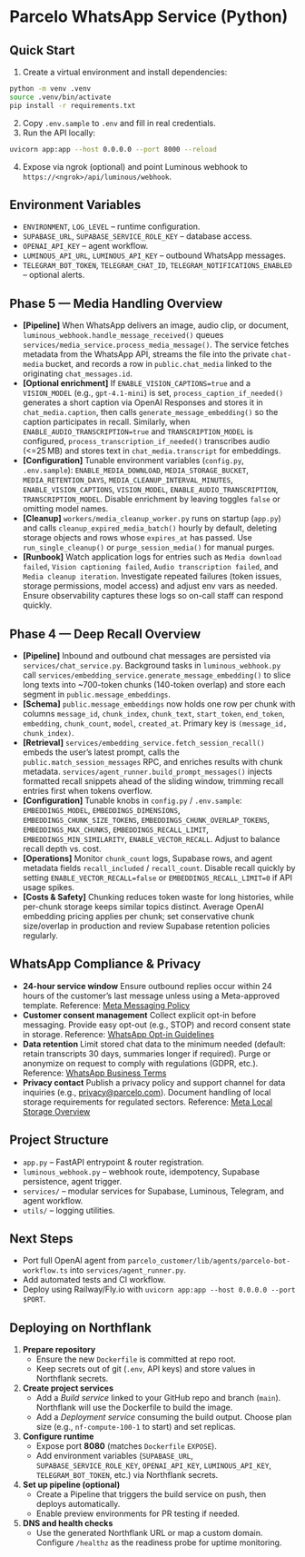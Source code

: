 # Parcelo WhatsApp Service (Python)

## Quick Start

1. Create a virtual environment and install dependencies:
```bash
python -m venv .venv
source .venv/bin/activate
pip install -r requirements.txt
```
2. Copy `.env.sample` to `.env` and fill in real credentials.
3. Run the API locally:
```bash
uvicorn app:app --host 0.0.0.0 --port 8000 --reload
```
4. Expose via ngrok (optional) and point Luminous webhook to `https://<ngrok>/api/luminous/webhook`.

## Environment Variables

- `ENVIRONMENT`, `LOG_LEVEL` – runtime configuration.
- `SUPABASE_URL`, `SUPABASE_SERVICE_ROLE_KEY` – database access.
- `OPENAI_API_KEY` – agent workflow.
- `LUMINOUS_API_URL`, `LUMINOUS_API_KEY` – outbound WhatsApp messages.
- `TELEGRAM_BOT_TOKEN`, `TELEGRAM_CHAT_ID`, `TELEGRAM_NOTIFICATIONS_ENABLED` – optional alerts.

## Phase 5 — Media Handling Overview

- **[Pipeline]** When WhatsApp delivers an image, audio clip, or document, `luminous_webhook.handle_message_received()` queues `services/media_service.process_media_message()`. The service fetches metadata from the WhatsApp API, streams the file into the private `chat-media` bucket, and records a row in `public.chat_media` linked to the originating `chat_messages.id`.
- **[Optional enrichment]** If `ENABLE_VISION_CAPTIONS=true` and a `VISION_MODEL` (e.g., `gpt-4.1-mini`) is set, `process_caption_if_needed()` generates a short caption via OpenAI Responses and stores it in `chat_media.caption`, then calls `generate_message_embedding()` so the caption participates in recall. Similarly, when `ENABLE_AUDIO_TRANSCRIPTION=true` and `TRANSCRIPTION_MODEL` is configured, `process_transcription_if_needed()` transcribes audio (<=25 MB) and stores text in `chat_media.transcript` for embeddings.
- **[Configuration]** Tunable environment variables (`config.py`, `.env.sample`): `ENABLE_MEDIA_DOWNLOAD`, `MEDIA_STORAGE_BUCKET`, `MEDIA_RETENTION_DAYS`, `MEDIA_CLEANUP_INTERVAL_MINUTES`, `ENABLE_VISION_CAPTIONS`, `VISION_MODEL`, `ENABLE_AUDIO_TRANSCRIPTION`, `TRANSCRIPTION_MODEL`. Disable enrichment by leaving toggles `false` or omitting model names.
- **[Cleanup]** `workers/media_cleanup_worker.py` runs on startup (`app.py`) and calls `cleanup_expired_media_batch()` hourly by default, deleting storage objects and rows whose `expires_at` has passed. Use `run_single_cleanup()` or `purge_session_media()` for manual purges.
- **[Runbook]** Watch application logs for entries such as `Media download failed`, `Vision captioning failed`, `Audio transcription failed`, and `Media cleanup iteration`. Investigate repeated failures (token issues, storage permissions, model access) and adjust env vars as needed. Ensure observability captures these logs so on-call staff can respond quickly.

## Phase 4 — Deep Recall Overview

- **[Pipeline]** Inbound and outbound chat messages are persisted via `services/chat_service.py`. Background tasks in `luminous_webhook.py` call `services/embedding_service.generate_message_embedding()` to slice long texts into ~700-token chunks (140-token overlap) and store each segment in `public.message_embeddings`.
- **[Schema]** `public.message_embeddings` now holds one row per chunk with columns `message_id`, `chunk_index`, `chunk_text`, `start_token`, `end_token`, `embedding`, `chunk_count`, `model`, `created_at`. Primary key is `(message_id, chunk_index)`.
- **[Retrieval]** `services/embedding_service.fetch_session_recall()` embeds the user’s latest prompt, calls the `public.match_session_messages` RPC, and enriches results with chunk metadata. `services/agent_runner.build_prompt_messages()` injects formatted recall snippets ahead of the sliding window, trimming recall entries first when tokens overflow.
- **[Configuration]** Tunable knobs in `config.py` / `.env.sample`: `EMBEDDINGS_MODEL`, `EMBEDDINGS_DIMENSIONS`, `EMBEDDINGS_CHUNK_SIZE_TOKENS`, `EMBEDDINGS_CHUNK_OVERLAP_TOKENS`, `EMBEDDINGS_MAX_CHUNKS`, `EMBEDDINGS_RECALL_LIMIT`, `EMBEDDINGS_MIN_SIMILARITY`, `ENABLE_VECTOR_RECALL`. Adjust to balance recall depth vs. cost.
- **[Operations]** Monitor `chunk_count` logs, Supabase rows, and agent metadata fields `recall_included` / `recall_count`. Disable recall quickly by setting `ENABLE_VECTOR_RECALL=false` or `EMBEDDINGS_RECALL_LIMIT=0` if API usage spikes.
- **[Costs & Safety]** Chunking reduces token waste for long histories, while per-chunk storage keeps similar topics distinct. Average OpenAI embedding pricing applies per chunk; set conservative chunk size/overlap in production and review Supabase retention policies regularly.

## WhatsApp Compliance & Privacy

- **24-hour service window**
  Ensure outbound replies occur within 24 hours of the customer’s last message unless using a Meta-approved template. Reference: [Meta Messaging Policy](https://business.whatsapp.com/policies)
- **Customer consent management**
  Collect explicit opt-in before messaging. Provide easy opt-out (e.g., STOP) and record consent state in storage. Reference: [WhatsApp Opt-in Guidelines](https://developers.facebook.com/docs/whatsapp/overview#user-opt-in)
- **Data retention**
  Limit stored chat data to the minimum needed (default: retain transcripts 30 days, summaries longer if required). Purge or anonymize on request to comply with regulations (GDPR, etc.). Reference: [WhatsApp Business Terms](https://business.whatsapp.com/terms-and-policies)
- **Privacy contact**
  Publish a privacy policy and support channel for data inquiries (e.g., privacy@parcelo.com). Document handling of local storage requirements for regulated sectors. Reference: [Meta Local Storage Overview](https://developers.facebook.com/docs/whatsapp/cloud-api/guides/local-storage)

## Project Structure

- `app.py` – FastAPI entrypoint & router registration.
- `luminous_webhook.py` – webhook route, idempotency, Supabase persistence, agent trigger.
- `services/` – modular services for Supabase, Luminous, Telegram, and agent workflow.
- `utils/` – logging utilities.

## Next Steps

- Port full OpenAI agent from `parcelo_customer/lib/agents/parcelo-bot-workflow.ts` into `services/agent_runner.py`.
- Add automated tests and CI workflow.
- Deploy using Railway/Fly.io with `uvicorn app:app --host 0.0.0.0 --port $PORT`.

## Deploying on Northflank

1. **Prepare repository**
   - Ensure the new `Dockerfile` is committed at repo root.
   - Keep secrets out of git (`.env`, API keys) and store values in Northflank secrets.
2. **Create project services**
   - Add a *Build service* linked to your GitHub repo and branch (`main`). Northflank will use the Dockerfile to build the image.
   - Add a *Deployment service* consuming the build output. Choose plan size (e.g., `nf-compute-100-1` to start) and set replicas.
3. **Configure runtime**
   - Expose port **8080** (matches `Dockerfile` `EXPOSE`).
   - Add environment variables (`SUPABASE_URL`, `SUPABASE_SERVICE_ROLE_KEY`, `OPENAI_API_KEY`, `LUMINOUS_API_KEY`, `TELEGRAM_BOT_TOKEN`, etc.) via Northflank secrets.
4. **Set up pipeline (optional)**
   - Create a Pipeline that triggers the build service on push, then deploys automatically.
   - Enable preview environments for PR testing if needed.
5. **DNS and health checks**
   - Use the generated Northflank URL or map a custom domain. Configure `/healthz` as the readiness probe for uptime monitoring.
